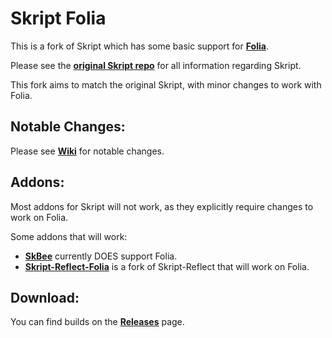 # Skript Folia
This is a fork of Skript which has some basic support for [**Folia**](https://papermc.io/software/folia).  

Please see the [**original Skript repo**](https://github.com/SkriptLang/Skript) for all information regarding Skript.

This fork aims to match the original Skript, with minor changes to work with Folia.

## Notable Changes:
Please see [**Wiki**](https://github.com/ShaneBeee/SkriptFolia/wiki) for notable changes.

## Addons:
Most addons for Skript will not work, as they explicitly require changes to work on Folia.  

Some addons that will work:
- [**SkBee**](https://github.com/ShaneBeee/SkBee) currently DOES support Folia.
- [**Skript-Reflect-Folia**](https://github.com/ShaneBeee/skript-reflect-folia) is a fork of Skript-Reflect that will work on Folia.


## Download:
You can find builds on the [**Releases**](https://github.com/ShaneBeee/SkriptFolia/releases) page.
